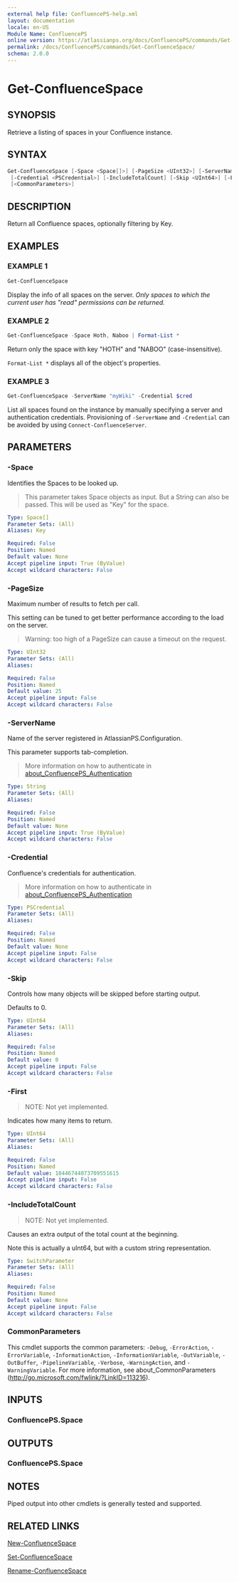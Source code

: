 ```yaml
---
external help file: ConfluencePS-help.xml
layout: documentation
locale: en-US
Module Name: ConfluencePS
online version: https://atlassianps.org/docs/ConfluencePS/commands/Get-ConfluenceSpace/
permalink: /docs/ConfluencePS/commands/Get-ConfluenceSpace/
schema: 2.0.0
---
```

# Get-ConfluenceSpace

## SYNOPSIS

Retrieve a listing of spaces in your Confluence instance.

## SYNTAX

```powershell
Get-ConfluenceSpace [-Space <Space[]>] [-PageSize <UInt32>] [-ServerName <String>]
 [-Credential <PSCredential>] [-IncludeTotalCount] [-Skip <UInt64>] [-First <UInt64>]
 [<CommonParameters>]
```

## DESCRIPTION

Return all Confluence spaces, optionally filtering by Key.

## EXAMPLES

### EXAMPLE 1

```powershell
Get-ConfluenceSpace
```

Display the info of all spaces on the server.
_Only spaces to which the current user has "read" permissions can be returned._

### EXAMPLE 2

```powershell
Get-ConfluenceSpace -Space Hoth, Naboo | Format-List *
```

Return only the space with key "HOTH" and "NABOO" (case-insensitive).

`Format-List *` displays all of the object's properties.

### EXAMPLE 3

```powershell
Get-ConfluenceSpace -ServerName "myWiki" -Credential $cred
```

List all spaces found on the instance by manually specifying a server and
authentication credentials. Provisioning of `-ServerName` and `-Credential` can
be avoided by using `Connect-ConfluenceServer`.

## PARAMETERS

### -Space

Identifies the Spaces to be looked up.

> This parameter takes Space objects as input.
> But a String can also be passed.
> This will be used as "Key" for the space.

```yaml
Type: Space[]
Parameter Sets: (All)
Aliases: Key

Required: False
Position: Named
Default value: None
Accept pipeline input: True (ByValue)
Accept wildcard characters: False
```

### -PageSize

Maximum number of results to fetch per call.

This setting can be tuned to get better performance according to the load on the server.

> Warning: too high of a PageSize can cause a timeout on the request.

```yaml
Type: UInt32
Parameter Sets: (All)
Aliases:

Required: False
Position: Named
Default value: 25
Accept pipeline input: False
Accept wildcard characters: False
```

### -ServerName

Name of the server registered in AtlassianPS.Configuration.

This parameter supports tab-completion.

> More information on how to authenticate in [about_ConfluencePS_Authentication](../../about/authentication.html)

```yaml
Type: String
Parameter Sets: (All)
Aliases:

Required: False
Position: Named
Default value: None
Accept pipeline input: True (ByValue)
Accept wildcard characters: False
```

### -Credential

Confluence's credentials for authentication.

> More information on how to authenticate in [about_ConfluencePS_Authentication](../../about/authentication.html)

```yaml
Type: PSCredential
Parameter Sets: (All)
Aliases:

Required: False
Position: Named
Default value: None
Accept pipeline input: False
Accept wildcard characters: False
```

### -Skip

Controls how many objects will be skipped before starting output.

Defaults to 0.

```yaml
Type: UInt64
Parameter Sets: (All)
Aliases:

Required: False
Position: Named
Default value: 0
Accept pipeline input: False
Accept wildcard characters: False
```

### -First

> NOTE: Not yet implemented.

Indicates how many items to return.

```yaml
Type: UInt64
Parameter Sets: (All)
Aliases:

Required: False
Position: Named
Default value: 18446744073709551615
Accept pipeline input: False
Accept wildcard characters: False
```

### -IncludeTotalCount

> NOTE: Not yet implemented.

Causes an extra output of the total count at the beginning.

Note this is actually a uInt64, but with a custom string representation.

```yaml
Type: SwitchParameter
Parameter Sets: (All)
Aliases:

Required: False
Position: Named
Default value: None
Accept pipeline input: False
Accept wildcard characters: False
```

### CommonParameters

This cmdlet supports the common parameters: `-Debug`, `-ErrorAction`,
`-ErrorVariable`, `-InformationAction`, `-InformationVariable`, `-OutVariable`,
`-OutBuffer`, `-PipelineVariable`, `-Verbose`, `-WarningAction`, and
`-WarningVariable`.
For more information, see about_CommonParameters
(<http://go.microsoft.com/fwlink/?LinkID=113216>).

## INPUTS

### ConfluencePS.Space

## OUTPUTS

### ConfluencePS.Space

## NOTES

Piped output into other cmdlets is generally tested and supported.

## RELATED LINKS

[New-ConfluenceSpace](../New-ConfluenceSpace)

[Set-ConfluenceSpace](../Set-ConfluenceSpace)

[Rename-ConfluenceSpace](../Rename-ConfluenceSpace)
